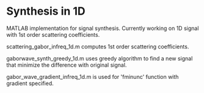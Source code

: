# Synthesis in 1D

MATLAB implementation for signal synthesis. Currently working on 1D signal with 1st order scattering coefficients.

scattering_gabor_infreq_1d.m computes 1st order scattering coefficients.

gaborwave_synth_greedy_1d.m uses greedy algorithm to find a new signal that minimize the difference with original signal.

gabor_wave_gradient_infreq_1d.m is used for 'fminunc' function with gradient specified.
